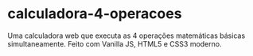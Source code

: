 # calculadora-4-operacoes
Uma calculadora web que executa as 4 operações matemáticas básicas simultaneamente. Feito com Vanilla JS, HTML5 e CSS3 moderno.
